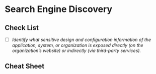 # Search Engine Discovery

## Check List

* [ ] _Identify what sensitive design and configuration information of the application, system, or organization is exposed directly (on the organization’s website) or indirectly (via third-party services)._

## Cheat Sheet













